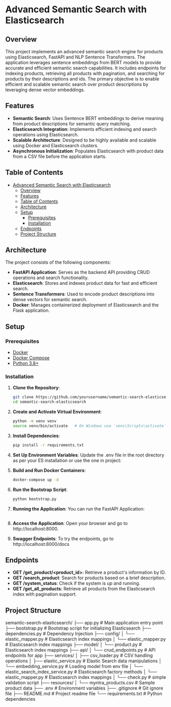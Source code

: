 # Advanced Semantic Search with Elasticsearch

## Overview

This project implements an advanced semantic search engine for products using Elasticsearch, FastAPI and NLP Sentence Transformers. The application leverages sentence embeddings from BERT models to provide accurate and efficient semantic search capabilities. It includes endpoints for indexing products, retrieving all products with pagination, and searching for products by their descriptions and ids. The primary objective is to enable efficient and scalable semantic search over product descriptions by leveraging dense vector embeddings.

## Features

- **Semantic Search**: Uses Sentence BERT embeddings to derive meaning from product descriptions for semantic query matching.
- **Elasticsearch Integration**: Implements efficient indexing and search operations using Elasticsearch.
- **Scalable Architecture**: Designed to be highly available and scalable using Docker and Elasticsearch clusters.
- **Asynchronous Initialization**: Populates Elasticsearch with product data from a CSV file before the application starts.

## Table of Contents

- [Advanced Semantic Search with Elasticsearch](#advanced-semantic-search-with-elasticsearch)
  - [Overview](#overview)
  - [Features](#features)
  - [Table of Contents](#table-of-contents)
  - [Architecture](#architecture)
  - [Setup](#setup)
    - [Prerequisites](#prerequisites)
    - [Installation](#installation)
  - [Endpoints](#endpoints)
  - [Project Structure](#project-structure)

## Architecture

The project consists of the following components:

- **FastAPI Application**: Serves as the backend API providing CRUD operations and search functionality.
- **Elasticsearch**: Stores and indexes product data for fast and efficient search.
- **Sentence Transformers**: Used to encode product descriptions into dense vectors for semantic search.
- **Docker**: Manages containerized deployment of Elasticsearch and the Flask application.

## Setup

### Prerequisites

- [Docker](https://www.docker.com/)
- [Docker Compose](https://docs.docker.com/compose/)
- [Python 3.8+](https://www.python.org/)

### Installation

1. **Clone the Repository**:
   ```sh
   git clone https://github.com/yourusername/semantic-search-elasticsearch.git
   cd semantic-search-elasticsearch

2. **Create and Activate Virtual Environment**:

    ```sh
    python -m venv venv
    source venv/bin/activate   # On Windows use `venv\Scripts\activate`

3. **Install Dependencies**:

    ```sh
    pip install -r requirements.txt
4. **Set Up Environment Variables**:
    Update the .env file in the root directory as per your ES installation or use the one in project:

5. **Build and Run Docker Containers**:
    ```sh
    docker-compose up -d

6. **Run the Bootstrap Script**:
    ```sh
    python bootstrap.py

7. **Running the Application**:
    You can run the FastAPI Application:
    ```sh uvicorn app:app --reload

8. **Access the Application**:
    Open your browser and go to http://localhost:8000.

9. **Swagger Endpoints**:
    To try the endpoints, go to http://localhost:8000/docs
    

## Endpoints
- **GET /get_product/<product_id>**: Retrieve a product's information by ID.
- **GET /search_product**: Search for products based on a brief description.
- **GET /system_status**: Check if the system is up and running.
- **GET /get_all_products**: Retrieve all products from the Elasticsearch index with pagination support.

## Project Structure

semantic-search-elasticsearch/
├── app.py                 # Main application entry point
├── bootstrap.py           # Bootstrap script for initializing Elasticsearch
├── dependencies.py        # Dependency Injection
├── config/
│   └── elastic_mapper.py  # Elasticsearch index mappings
│   └── elastic_mapper.py  # Elasticsearch index mappings
├── model/
│   └── product.py  # Elasticsearch index mappings
├── api/
│   └── crud_endpoints.py  # API endpoints for app
├── services/
│   ├── csv_loader.py      # CSV handling operations
│   ├── elastic_service.py # Elastic Search data manipulations
│   └── embedding_service.py # Loading model from env file
│   └── elastic_search_index_service.py # Elasticsearch factory methods 
│   └── elastic_mapper.py  # Elasticsearch index mappings
│   └── check.py  # simple validation script
├── resources/
│   └── myntra_products.csv # Sample product data
├── .env                   # Environment variables
├── .gitignore             # Git ignore file
├── README.md              # Project readme file
└── requirements.txt       # Python dependencies


